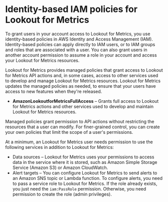 # Identity\-based IAM policies for Lookout for Metrics<a name="permissions-user"></a>

To grant users in your account access to Lookout for Metrics, you use identity\-based policies in AWS Identity and Access Management \(IAM\)\. Identity\-based policies can apply directly to IAM users, or to IAM groups and roles that are associated with a user\. You can also grant users in another account permission to assume a role in your account and access your Lookout for Metrics resources\.

Lookout for Metrics provides managed policies that grant access to Lookout for Metrics API actions and, in some cases, access to other services used to develop and manage Lookout for Metrics resources\. Lookout for Metrics updates the managed policies as needed, to ensure that your users have access to new features when they're released\.
+ **AmazonLookoutforMetricsFullAccess** – Grants full access to Lookout for Metrics actions and other services used to develop and maintain Lookout for Metrics resources\.

Managed policies grant permission to API actions without restricting the resources that a user can modify\. For finer\-grained control, you can create your own policies that limit the scope of a user's permissions\.

At a minimum, an Lookout for Metrics user needs permission to use the following services in addition to Lookout for Metrics:
+ Data sources – Lookout for Metrics uses your permissions to access data in the service where it is stored, such as Amazon Simple Storage Service \(Amazon S3\) or Amazon CloudWatch\.
+ Alert targets – You can configure Lookout for Metrics to send alerts to an Amazon SNS topic or Lambda function\. To configure alerts, you need to pass a service role to Lookout for Metrics\. If the role already exists, you just need the `iam:PassRole` permission\. Otherwise, you need permission to create the role \(admin privileges\)\.